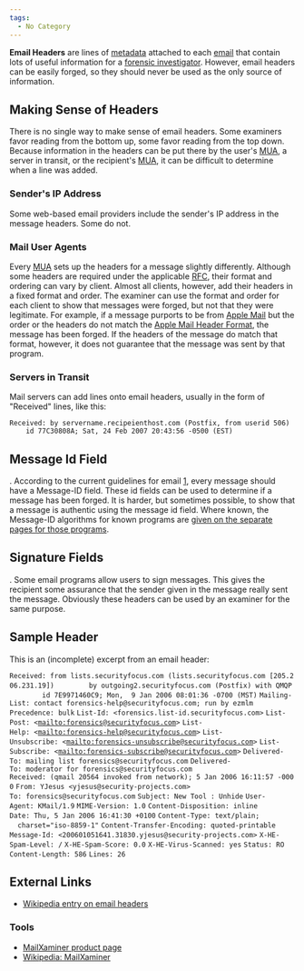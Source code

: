```yaml
---
tags:
  - No Category
---
```

**Email Headers** are lines of [metadata](metadata.md) attached
to each [email](email.md) that contain lots of useful
information for a [forensic
investigator](forensic_investigator.md). However, email headers
can be easily forged, so they should never be used as the only source of
information.

## Making Sense of Headers

There is no single way to make sense of email headers. Some examiners
favor reading from the bottom up, some favor reading from the top down.
Because information in the headers can be put there by the user's
[MUA](mail_user_agent.md), a server in transit, or the
recipient's [MUA](mail_user_agent.md), it can be difficult to
determine when a line was added.

### Sender's IP Address

Some web-based email providers include the sender's IP address in the
message headers. Some do not.

### Mail User Agents

Every [MUA](mail_user_agent.md) sets up the headers for a
message slightly differently. Although some headers are required under
the applicable [RFC](http://www.faqs.org/rfcs/rfc2822.html), their
format and ordering can vary by client. Almost all clients, however, add
their headers in a fixed format and order. The examiner can use the
format and order for each client to show that messages were forged, but
not that they were legitimate. For example, if a message purports to be
from [Apple Mail](apple_mail.md) but the order or the headers do
not match the [Apple Mail Header
Format](apple_mail_header_format.md), the message has been
forged. If the headers of the message do match that format, however, it
does not guarantee that the message was sent by that program.

### Servers in Transit

Mail servers can add lines onto email headers, usually in the form of
"Received" lines, like this:

    Received: by servername.recipeienthost.com (Postfix, from userid 506)
        id 77C30808A; Sat, 24 Feb 2007 20:43:56 -0500 (EST)

## Message Id Field

. According to the current guidelines for email
[1](http://www.faqs.org/rfcs/rfc2822.html), every message should have a
Message-ID field. These id fields can be used to determine if a message
has been forged. It is harder, but sometimes possible, to show that a
message is authentic using the message id field. Where known, the
Message-ID algorithms for known programs are [given on the separate
pages for those programs](list_of_mua_header_formats.md).

## Signature Fields

. Some email programs allow users to sign messages. This gives the
recipient some assurance that the sender given in the message really
sent the message. Obviously these headers can be used by an examiner for
the same purpose.

## Sample Header

This is an (incomplete) excerpt from an email header:

`Received: from lists.securityfocus.com (lists.securityfocus.com [205.206.231.19])`
`        by outgoing2.securityfocus.com (Postfix) with QMQP`
`        id 7E9971460C9; Mon,  9 Jan 2006 08:01:36 -0700 (MST)`
`Mailing-List: contact forensics-help@securityfocus.com; run by ezmlm`
`Precedence: bulk`
`List-Id: <forensics.list-id.securityfocus.com>`
`List-Post: <`[`mailto:forensics@securityfocus.com`](mailto:forensics@securityfocus.com)`>`
`List-Help: <`[`mailto:forensics-help@securityfocus.com`](mailto:forensics-help@securityfocus.com)`>`
`List-Unsubscribe: <`[`mailto:forensics-unsubscribe@securityfocus.com`](mailto:forensics-unsubscribe@securityfocus.com)`>`
`List-Subscribe: <`[`mailto:forensics-subscribe@securityfocus.com`](mailto:forensics-subscribe@securityfocus.com)`>`
`Delivered-To: mailing list forensics@securityfocus.com`
`Delivered-To: moderator for forensics@securityfocus.com`
`Received: (qmail 20564 invoked from network); 5 Jan 2006 16:11:57 -0000`
`From: YJesus <yjesus@security-projects.com>`
`To: forensics@securityfocus.com`
`Subject: New Tool : Unhide`
`User-Agent: KMail/1.9`
`MIME-Version: 1.0`
`Content-Disposition: inline`
`Date: Thu, 5 Jan 2006 16:41:30 +0100`
`Content-Type: text/plain;`
`  charset="iso-8859-1"`
`Content-Transfer-Encoding: quoted-printable`
`Message-Id: <200601051641.31830.yjesus@security-projects.com>`
`X-HE-Spam-Level: /`
`X-HE-Spam-Score: 0.0`
`X-HE-Virus-Scanned: yes`
`Status: RO`
`Content-Length: 586`
`Lines: 26`

## External Links

- [Wikipedia entry on email
  headers](http://en.wikipedia.org/wiki/E-mail#Header)

### Tools

- [MailXaminer product page](http://www.mailxaminer.com/product/)
- [Wikipedia: MailXaminer](https://en.wikipedia.org/wiki/MailXaminer)